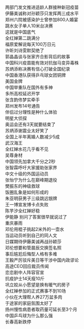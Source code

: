 两部门发文推进适龄人群接种新冠疫苗  
伊藤美诚称对孙颖莎只发挥两三成水平  
郑州六院被感染护士曾参加800人婚宴  
跳水女子单人10米台决赛  
这就是中国底气  
全红婵第二跳满分  
福原爱解说每天100万日元  
许昕刘诗雯默契绝了  
郭晶晶谈与张家齐合影背后的故事  
中国科兴疫苗能有效对抗伽马变异毒株  
苏炳添称决赛有信心打破全国纪录  
中国香港队获得乒乓球女团铜牌  
美国金牌  
中国举重队在国外有多神  
多所高校延迟开学  
张含韵佟梦实牵手  
郑州发布14号通告  
伴侣过分理性是种什么体验  
明星大侦探  
奥运会还有3天就要结束了  
苏炳添谢震业太好笑了  
全国上半年离婚人数减少5成  
武汉海王  
全红婵水花几乎看不见  
吴尊身材  
中国领先加拿大千分之2秒  
张智霖呼吁大家援助张家界  
中文十级的外国运动员  
张怡宁为什么在巅峰期退役  
樊振东的神级救球  
饭圈乱象是如何形成的  
朱亚明获男子三级跳远银牌  
王一博宣发博卡点失败  
陈芋汐全红婵好稳  
伊能静 别问了答案很早就说过了  
重庆暴雨  
邓伦用棍子挑起2米外的一壶水  
当运动员听到自己的同人文  
日媒期待伊藤美诚再战孙颖莎  
邓伦想要和管晨辰交换签名照  
事后尴尬后悔型人格有多难  
王毅严厉驳斥美日等干涉中国内政谬论  
高途CEO回应裁员传闻  
恋恋剧中人阵容官宣  
抗疫护士14天瘦10斤  
巩立姣从小愿望是换有暖气的房子  
全红婵参加的正式赛事不到10场  
小伙在大理帮人养27万盆多肉  
于途家的家庭氛围太好了  
扬州慢性病患者取药量可延长至3个月  
中国乒乓球为什么那么强  
长春高新跌停  
